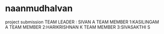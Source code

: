 # naanmudhalvan
project submission
 TEAM LEADER : SIVAN A
 TEAM MEMBER 1:KASILINGAM A
 TEAM MEMBER 2:HARIKRISHNAN K
 TEAM MEMBER 3:SIVASAKTHI S
